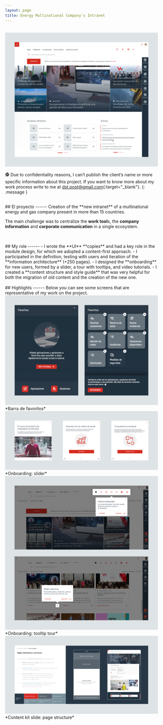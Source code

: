 ```yaml
---
layout: page
title: Energy Multinational Company's Intranet
---
```

<br>
<a href="{{ site.baseurl }}/assets/Intra_1.png" target="_blank">
    <img 
        src="/assets/Intra_1.png" 
        alt="Intra_1"
    >
</a>

🕵️ Due to confidentiality reasons, I can’t publish the client’s name or more specific information about this project. If you want to know more about my work process write to me at [dst.post@gmail.com](mailto:dst.post@gmail.com){:target="_blank"}.
{: .message }



<br>
## El proyecto
------
Creation of the **new intranet** of a multinational energy and gas company present in more than 15 countries. 

The main challenge was to centralize the **work tool**s, the **company information** and **corporate communication** in a single ecosystem.

<br>
<br>
## My role
------
- I wrote the **UI** **copies** and had a key role in the module design, for which we adopted a content-first approach.
- I participated in the definition, testing with users and iteration of the **information architecture** (+250 pages).
- I designed the **onboarding** for new users, formed by a slider, a tour with tooltips, and video tutorials.
- I created a **content structure and style guide** that was very helpful for both the migration of old content and the creation of the new one.


<br>
<br>
## Highlights
------
Below you can see some screens that are representative of my work on the project.

<br>
<a href="{{ site.baseurl }}/assets/Intra_2.png" target="_blank">
    <img 
        src="/assets/Intra_2.png" 
        alt="Intra_2"
    >
</a>
*Barra de favoritos*

<br>
<a href="{{ site.baseurl }}/assets/Intra_3.png" target="_blank">
    <img 
        src="/assets/Intra_3.png" 
        alt="Intra_3"
    >
</a>
*Onboarding: slider*

<br>
<a href="{{ site.baseurl }}/assets/Intra_4.png" target="_blank">
    <img 
        src="/assets/Intra_4.png" 
        alt="Intra_4"
    >
</a>
*Onboarding: tooltip tour*

<br>
<a href="{{ site.baseurl }}/assets/Intra_5.png" target="_blank">
    <img 
        src="/assets/Intra_5.png" 
        alt="Intra_5"
    >
</a>
*Content kit slide: page structure*

<br>
